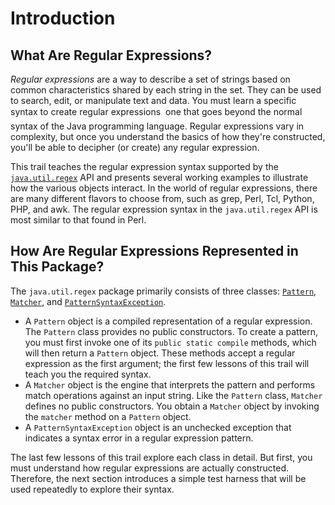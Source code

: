 
# Introduction

## What Are Regular Expressions?

*Regular expressions* are a way to describe a set of strings based on common characteristics shared by each string in the set. They can be used to search, edit, or manipulate text and data. You must learn a specific syntax to create regular expressions &#151; one that goes beyond the normal syntax of the Java programming language. Regular expressions vary in complexity, but once you understand the basics of how they're constructed, you'll be able to decipher (or create) any regular expression.

This trail teaches the regular expression syntax supported by the 
[`java.util.regex`](https://docs.oracle.com/javase/8/docs/api/java/util/regex/package-summary.html) API and presents several working examples to illustrate how the various objects interact. In the world of regular expressions, there are many different flavors to choose from, such as grep, Perl, Tcl, Python, PHP, and awk. The regular expression syntax in the `java.util.regex` API is most similar to that found in Perl.

## How Are Regular Expressions Represented in This Package?

The `java.util.regex` package primarily consists of three classes: 
[`Pattern`](https://docs.oracle.com/javase/8/docs/api/java/util/regex/Pattern.html), 
[`Matcher`](https://docs.oracle.com/javase/8/docs/api/java/util/regex/Matcher.html), and 
[`PatternSyntaxException`](https://docs.oracle.com/javase/8/docs/api/java/util/regex/PatternSyntaxException.html).

- A `Pattern` object is a compiled representation of a regular expression. The `Pattern` class provides no public constructors. To create a pattern, you must first invoke one of its `public static compile` methods, which will then return a `Pattern` object. These methods accept a regular expression as the first argument; the first few lessons of this trail will teach you the required syntax.
- A `Matcher` object is the engine that interprets the pattern and performs match operations against an input string. Like the `Pattern` class, `Matcher` defines no public constructors. You obtain a `Matcher` object by invoking the `matcher` method on a `Pattern` object.
- A `PatternSyntaxException` object is an unchecked exception that indicates a syntax error in a regular expression pattern.

The last few lessons of this trail explore each class in detail. But first, you must understand how regular expressions are actually constructed. Therefore, the next section introduces a simple test harness that will be used repeatedly to explore their syntax.
